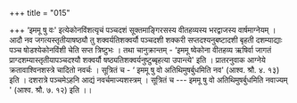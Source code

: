 +++
title = "015"

+++
‘इममू षु वः' इत्येकोनविंशत्यृचं पञ्चदशं सूक्तमाङ्गिरसस्य वीतहव्यस्य भरद्वाजस्य वार्षमाग्नेयम् । आदौ नव जगत्यस्तृतीयाषष्ठ्यौ तु शक्वर्यतिशक्वर्यौ पञ्चदशी शक्करी सप्तदश्यनुबष्टादशी बृहती दशम्याद्याः पञ्च षोडश्येकोनविंशी चेति सप्त त्रिष्टुभः । तथा चानुक्रान्तम् - ‘इममू ष्वेकोना वीतहव्य ऋषिर्वा जागतं प्राग्दशम्यास्तृतीयापञ्चदश्यौ शक्वर्यौ षष्ठ्यतिशक्वर्यनुष्टुब्बृहत्या उपान्त्ये' इति । प्रातरनुवाक आग्नेये क्रतावाश्विनशस्त्रे चादितो नवर्चः । सूत्रितं च - ‘ इममू षु वो अतिथिमुषर्बुधमिति नव' (आश्व. श्रौ. ४. १३) इति । दशरात्रे पञ्चमेऽहनि आद्यं नवर्चमाज्यशस्त्रम् । सूत्रितं च --- इममू षु वो अतिथिमुषर्बुधमिति नवाज्यम् ' (आश्व. श्रौ. ७. १२) इति ।।
